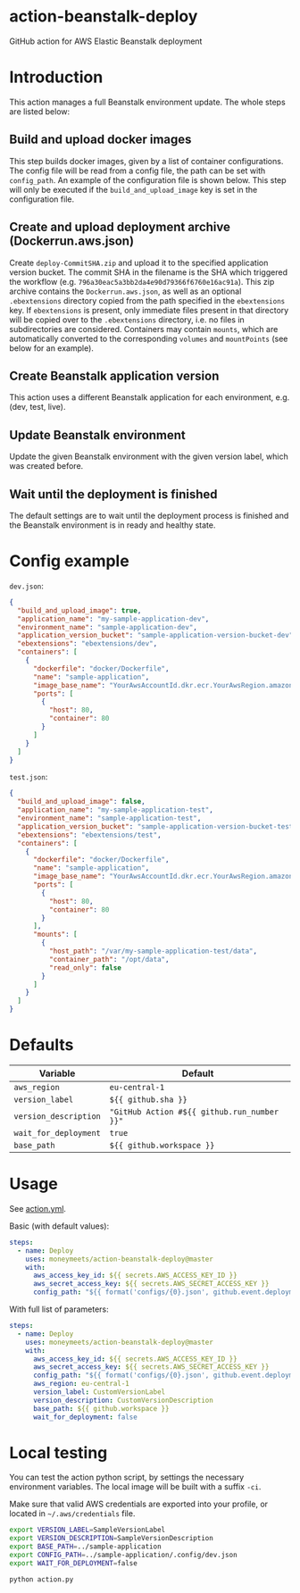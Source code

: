 # action-beanstalk-deploy
GitHub action for AWS Elastic Beanstalk deployment


# Introduction
This action manages a full Beanstalk environment update. The whole steps are listed below:

## Build and upload docker images
This step builds docker images, given by a list of container configurations.
The config file will be read from a config file, the path can be set with `config_path`.
An example of the configuration file is shown below.
This step will only be executed if the `build_and_upload_image` key is set in the configuration file.

## Create and upload deployment archive (Dockerrun.aws.json)
Create `deploy-CommitSHA.zip` and upload it to the specified application version bucket.
The commit SHA in the filename is the SHA which triggered the workflow (e.g. `796a30eac5a3bb2da4e90d79366f6760e16ac91a`).
This zip archive contains the `Dockerrun.aws.json`, as well as an optional `.ebextensions` directory copied from the path specified in the `ebextensions` key.
If `ebextensions` is present, only immediate files present in that directory will be copied over to the `.ebextensions` directory, i.e. no files in subdirectories are considered.
Containers may contain `mounts`, which are automatically converted to the corresponding `volumes` and `mountPoints` (see below for an example). 

## Create Beanstalk application version
This action uses a different Beanstalk application for each environment, e.g. (dev, test, live).

## Update Beanstalk environment
Update the given Beanstalk environment with the given version label, which was created before.

## Wait until the deployment is finished
The default settings are to wait until the deployment process is finished and the Beanstalk environment is in ready and healthy state.


# Config example
`dev.json`:
```json
{
  "build_and_upload_image": true,
  "application_name": "my-sample-application-dev",
  "environment_name": "sample-application-dev",
  "application_version_bucket": "sample-application-version-bucket-dev",
  "ebextensions": "ebextensions/dev",
  "containers": [
    {
      "dockerfile": "docker/Dockerfile",
      "name": "sample-application",
      "image_base_name": "YourAwsAccountId.dkr.ecr.YourAwsRegion.amazonaws.com/your-ecr-repository",
      "ports": [
        {
          "host": 80,
          "container": 80
        }
      ]
    }
  ]
}
```

`test.json`:
```json
{
  "build_and_upload_image": false,
  "application_name": "my-sample-application-test",
  "environment_name": "sample-application-test",
  "application_version_bucket": "sample-application-version-bucket-test",
  "ebextensions": "ebextensions/test",
  "containers": [
    {
      "dockerfile": "docker/Dockerfile",
      "name": "sample-application",
      "image_base_name": "YourAwsAccountId.dkr.ecr.YourAwsRegion.amazonaws.com/your-ecr-repository",
      "ports": [
        {
          "host": 80,
          "container": 80
        }
      ],
      "mounts": [
        {
          "host_path": "/var/my-sample-application-test/data",
          "container_path": "/opt/data",
          "read_only": false
        }
      ]
    }
  ]
}
```

# Defaults
Variable | Default
---------|--------
`aws_region` | `eu-central-1`
`version_label` | `${{ github.sha }}`
`version_description` | `"GitHub Action #${{ github.run_number }}"`
`wait_for_deployment` | `true`
`base_path` | `${{ github.workspace }}`

# Usage

See [action.yml](action.yml).

Basic (with default values):
```yaml
steps:
  - name: Deploy
    uses: moneymeets/action-beanstalk-deploy@master
    with:
      aws_access_key_id: ${{ secrets.AWS_ACCESS_KEY_ID }}
      aws_secret_access_key: ${{ secrets.AWS_SECRET_ACCESS_KEY }}
      config_path: "${{ format('configs/{0}.json', github.event.deployment.environment) }}"
```

With full list of parameters:
```yaml
steps:
  - name: Deploy
    uses: moneymeets/action-beanstalk-deploy@master
    with:
      aws_access_key_id: ${{ secrets.AWS_ACCESS_KEY_ID }}
      aws_secret_access_key: ${{ secrets.AWS_SECRET_ACCESS_KEY }}
      config_path: "${{ format('configs/{0}.json', github.event.deployment.environment) }}"
      aws_region: eu-central-1
      version_label: CustomVersionLabel
      version_description: CustomVersionDescription
      base_path: ${{ github.workspace }}
      wait_for_deployment: false
```

# Local testing
You can test the action python script, by settings the necessary environment variables.
The local image will be built with a suffix `-ci`.

Make sure that valid AWS credentials are exported into your profile, or located in `~/.aws/credentials` file.

```bash
export VERSION_LABEL=SampleVersionLabel
export VERSION_DESCRIPTION=SampleVersionDescription
export BASE_PATH=../sample-application
export CONFIG_PATH=../sample-application/.config/dev.json
export WAIT_FOR_DEPLOYMENT=false

python action.py
```
